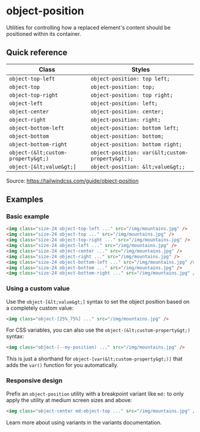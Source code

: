 # object-position

Utilities for controlling how a replaced element's content should be positioned within its container.

## Quick reference

| Class                  | Styles                          |
|------------------------|---------------------------------|
| `object-top-left`      | `object-position: top left;`    |
| `object-top`           | `object-position: top;`         |
| `object-top-right`     | `object-position: top right;`   |
| `object-left`          | `object-position: left;`        |
| `object-center`        | `object-position: center;`      |
| `object-right`         | `object-position: right;`       |
| `object-bottom-left`   | `object-position: bottom left;` |
| `object-bottom`        | `object-position: bottom;`      |
| `object-bottom-right`  | `object-position: bottom right;`|
| `object-(&lt;custom-property&gt;)` | `object-position: var(&lt;custom-property&gt;);` |
| `object-[&lt;value&gt;]`     | `object-position: &lt;value&gt;;`     |

Source: https://tailwindcss.com/guide/object-position

## Examples

### Basic example

```html
<img class="size-24 object-top-left ..." src="/img/mountains.jpg" />
<img class="size-24 object-top ..." src="/img/mountains.jpg" />
<img class="size-24 object-top-right ..." src="/img/mountains.jpg" />
<img class="size-24 object-left ..." src="/img/mountains.jpg" />
<img class="size-24 object-center ..." src="/img/mountains.jpg" />
<img class="size-24 object-right ..." src="/img/mountains.jpg" />
<img class="size-24 object-bottom-left ..." src="/img/mountains.jpg" />
<img class="size-24 object-bottom ..." src="/img/mountains.jpg" />
<img class="size-24 object-bottom-right ..." src="/img/mountains.jpg" />
```

### Using a custom value

Use the `object-[&lt;value&gt;]` syntax to set the object position based on a completely custom value:

```html
<img class="object-[25%_75%] ..." src="/img/mountains.jpg" />
```

For CSS variables, you can also use the `object-(&lt;custom-property&gt;)` syntax:

```html
<img class="object-(--my-position) ..." src="/img/mountains.jpg" />
```

This is just a shorthand for `object-[var(&lt;custom-property&gt;)]` that adds the `var()` function for you automatically.

### Responsive design

Prefix an `object-position` utility with a breakpoint variant like `md:` to only apply the utility at medium screen sizes and above:

```html
<img class="object-center md:object-top ..." src="/img/mountains.jpg" />
```

Learn more about using variants in the variants documentation.

